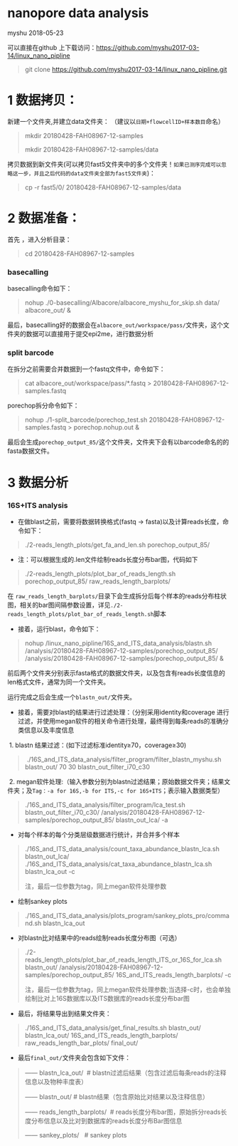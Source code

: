 
# nanopore data analysis
myshu
2018-05-23

可以直接在github 上下载访问：https://github.com/myshu2017-03-14/linux_nano_pipline
> git clone https://github.com/myshu2017-03-14/linux_nano_pipline.git

# 1 数据拷贝：
新建一个文件夹,并建立data文件夹：
（建议以`日期+flowcellID+样本数目`命名）

> mkdir 20180428-FAH08967-12-samples
>
> mkdir 20180428-FAH08967-12-samples/data

拷贝数据到新文件夹(可以拷贝fast5文件夹中的多个文件夹！`如果已测序完成可以忽略这一步，并且之后代码的data文件夹全部为fast5文件夹`)：

> cp -r fast5/0/ 20180428-FAH08967-12-samples/data

# 2 数据准备：
首先 ，进入分析目录：

> cd 20180428-FAH08967-12-samples

### basecalling
basecalling命令如下：

> nohup ./0-basecalling/Albacore/albacore_myshu_for_skip.sh data/ albacore_out/ &

最后，basecalling好的数据会在`albacore_out/workspace/pass/`文件夹，这个文件夹的数据可以直接用于提交epi2me，进行数据分析


### split barcode
在拆分之前需要合并数据到一个fastq文件中，命令如下：

> cat albacore_out/workspace/pass/*.fastq > 20180428-FAH08967-12-samples.fastq

porechop拆分命令如下：

> nohup ./1-split_barcode/porechop_test.sh 20180428-FAH08967-12-samples.fastq > porechop.nohup.out &

最后会生成`porechop_output_85/`这个文件夹，文件夹下会有以barcode命名的的fasta数据文件。

# 3 数据分析
### 16S+ITS analysis
- 在做blast之前，需要将数据转换格式(fastq -> fasta)以及计算reads长度，命令如下：

> ./2-reads_length_plots/get_fa_and_len.sh porechop_output_85/
 
- 注：可以根据生成的.len文件绘制reads长度分布bar图，代码如下

> ./2-reads_length_plots/plot_bar_of_reads_length.sh porechop_output_85/ raw_reads_length_barplots/

在 `raw_reads_length_barplots/`目录下会生成拆分后每个样本的reads分布柱状图，相关的bar图间隔参数设置，详见`./2-reads_length_plots/plot_bar_of_reads_length.sh`脚本

- 接着，运行blast，命令如下：

> nohup /linux_nano_pipline/16S_and_ITS_data_analysis/blastn.sh /analysis/20180428-FAH08967-12-samples/porechop_output_85/ /analysis/20180428-FAH08967-12-samples/porechop_output_85/ &

前后两个文件夹分别表示fasta格式的数据文件夹，以及包含有reads长度信息的len格式文件，通常为同一个文件夹。

运行完成之后会生成一个`blastn_out/`文件夹。
 
- 接着，需要对blast的结果进行过滤处理：（分别采用identity和coverage 进行过滤，并使用megan软件的相关命令进行处理，最终得到每条reads的准确分类信息以及丰度信息

  1. blastn 结果过滤：(如下过滤标准identity≥70，coverage≥30)

> ./16S_and_ITS_data_analysis/filter_program/filter_blastn_myshu.sh blastn_out/ 70 30 blastn_out_filter_i70_c30

  2. megan软件处理:（输入参数分别为blastn过滤结果；原始数据文件夹；结果文件夹；及`Tag：-a for 16S,-b for ITS,-c for 16S+ITS`；表示输入数据类型）

>./16S_and_ITS_data_analysis/filter_program/lca_test.sh blastn_out_filter_i70_c30/ /analysis/20180428-FAH08967-12-samples/porechop_output_85/ blastn_out_lca/ -a

- 对每个样本的每个分类层级数据进行统计，并合并多个样本

> ./16S_and_ITS_data_analysis/count_taxa_abundance_blastn_lca.sh blastn_out_lca/
> ./16S_and_ITS_data_analysis/cat_taxa_abundance_blastn_lca.sh blastn_lca_out -c
>
> 注，最后一位参数为tag，同上megan软件处理参数

- 绘制sankey plots

> ./16S_and_ITS_data_analysis/plots_program/sankey_plots_pro/command.sh blastn_lca_out

- 对blastn比对结果中的reads绘制reads长度分布图（可选）

> ./2-reads_length_plots/plot_bar_of_reads_length_ITS_or_16S_for_lca.sh blastn_out/ /analysis/20180428-FAH08967-12-samples/porechop_output_85/ 16S_and_ITS_reads_length_barplots/ -c
>
> 注，最后一位参数为tag，同上megan软件处理参数;当选择-c时，也会单独绘制比对上16S数据库以及ITS数据库的reads长度分布bar图


- 最后，将结果导出到结果文件夹：

> ./16S_and_ITS_data_analysis/get_final_results.sh blastn_out/ blastn_lca_out/ 16S_and_ITS_reads_length_barplots/ raw_reads_length_bar_plots/ final_out/

- 最后`final_out/`文件夹会包含如下文件：

> —— blastn_lca_out/  # blastn过滤后结果（包含过滤后每条reads的注释信息以及物种丰度表）
>
> —— blastn_out/  # blastn结果（包含原始比对结果以及注释信息）
>
> —— reads_length_barplots/  # reads长度分布bar图，原始拆分reads长度分布信息以及比对到数据库的reads长度分布Bar图信息
>
> —— sankey_plots/   # sankey plots
>
